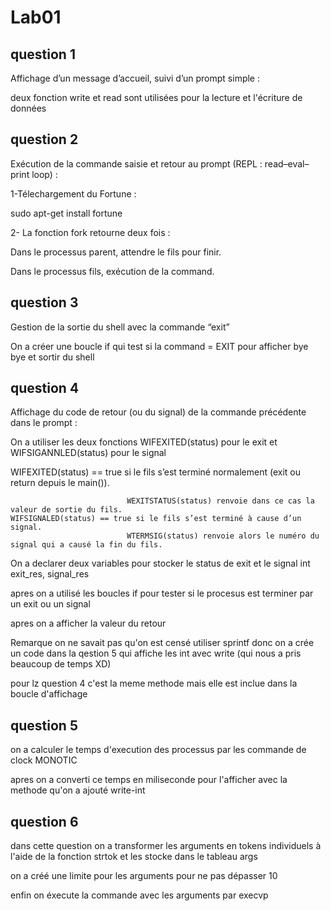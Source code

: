 # Lab01
## question 1
Affichage d’un message d’accueil, suivi d’un prompt simple :  

deux fonction write  et read sont utilisées pour la lecture et l'écriture de données  

## question 2
Exécution de la commande saisie et retour au prompt (REPL : read–eval–print loop) :   

1-Télechargement du Fortune :

sudo apt-get install fortune

2- La fonction fork retourne deux fois :  

Dans le processus parent, attendre le fils pour finir. 

Dans le processus fils, exécution de la command.  

## question 3
 Gestion de la sortie du shell avec la commande “exit”  
 
On a créer une boucle if qui test si la command = EXIT pour afficher bye bye et sortir du shell   

## question 4
Affichage du code de retour (ou du signal) de la commande précédente dans le prompt :  

On a utiliser les deux fonctions WIFEXITED(status) pour le exit et WIFSIGANNLED(status) pour le signal  

WIFEXITED(status) == true si le fils s’est terminé normalement (exit ou return depuis le main()).  
  
                              WEXITSTATUS(status) renvoie dans ce cas la valeur de sortie du fils.  
 	WIFSIGNALED(status) == true si le fils s’est terminé à cause d’un signal.   
                              WTERMSIG(status) renvoie alors le numéro du signal qui a causé la fin du fils.  
                              
On a declarer deux variables pour stocker le status de exit et le signal int exit_res, signal_res

apres on a utilisé les boucles if pour tester si le procesus est terminer par un exit ou un signal

apres on a afficher la valeur du retour 

Remarque on ne savait pas qu'on est censé utiliser sprintf donc on a crée un code dans la qestion 5 qui affiche les int avec write (qui nous a pris beaucoup de temps XD)

pour lz question 4 c'est la meme methode mais elle est inclue dans la boucle d'affichage 


## question 5
on a calculer le temps d'execution des processus par les commande de clock MONOTIC

apres on a converti ce temps en miliseconde pour l'afficher avec la methode qu'on a ajouté write-int

## question 6
dans cette question on a transformer les arguments en tokens individuels à l'aide de la fonction strtok et les stocke dans le tableau args  

on a créé une limite pour les arguments pour ne pas dépasser 10 

enfin on éxecute la commande avec les arguments par execvp
